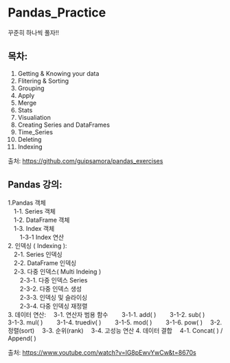 # Pandas_Practice

꾸준히 하나씩 풀자!!

## 목차:
1. Getting & Knowing your data
2. Flitering & Sorting
3. Grouping
4. Apply
5. Merge
6. Stats
7. Visualiation
8. Creating Series and DataFrames
9. Time_Series
10. Deleting
11. Indexing

출처: https://github.com/guipsamora/pandas_exercises

## Pandas 강의:
1.Pandas 객체  
  &emsp;1-1. Series 객체  
  &emsp;1-2. DataFrame 객체  
  &emsp;1-3. Index 객체    
    &emsp;&emsp;1-3-1 Index 연산  
2. 인덱싱 ( Indexing ):  
  &emsp;2-1. Series 인덱싱  
  &emsp;2-2. DataFrame 인덱싱  
  &emsp;2-3. 다중 인덱스( Multi Indeing )  
    &emsp;&emsp;2-3-1. 다중 인덱스 Series  
    &emsp;&emsp;2-3-2. 다중 인덱스 생성  
    &emsp;&emsp;2-3-3. 인덱싱 및 슬라이싱  
    &emsp;&emsp;2-3-4. 다중 인덱싱 재정렬  
  3. 데이터 연산:
    &emsp;3-1. 연산자 범용 함수
    &emsp;&emsp;3-1-1. add( )
    &emsp;&emsp;3-1-2. sub( )
    &emsp;&emsp;3-1-3. mul( )
    &emsp;&emsp;3-1-4. truediv( )
    &emsp;&emsp;3-1-5. mod( )
    &emsp;&emsp;3-1-6. pow( )
    &emsp;3-2. 정렬(sort)
    &emsp;3-3. 순위(rank)
    &emsp;3-4. 고성능 연산
  4. 데이터 결합
    &emsp;4-1. Concat( ) / Append( )   
    
출처: https://www.youtube.com/watch?v=lG8pEwvYwCw&t=8670s
